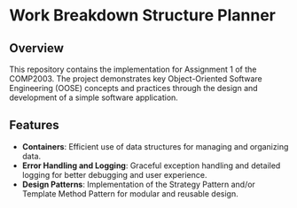 # Work Breakdown Structure Planner

## Overview
This repository contains the implementation for Assignment 1 of the COMP2003. The project demonstrates key Object-Oriented Software Engineering (OOSE) concepts and practices through the design and development of a simple software application.

## Features
- **Containers**: Efficient use of data structures for managing and organizing data.
- **Error Handling and Logging**: Graceful exception handling and detailed logging for better debugging and user experience.
- **Design Patterns**: Implementation of the Strategy Pattern and/or Template Method Pattern for modular and reusable design.
